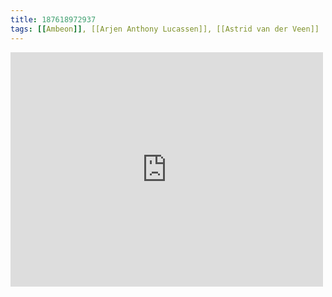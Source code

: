 ```yaml
---
title: 187618972937
tags: [[Ambeon]], [[Arjen Anthony Lucassen]], [[Astrid van der Veen]]
---
```

<iframe allow="accelerometer; autoplay; clipboard-write; encrypted-media; gyroscope; picture-in-picture" allowfullscreen="" frameborder="0" height="375" id="youtube_iframe" src="https://www.youtube.com/embed/x7cGBldHjvI?feature=oembed&amp;enablejsapi=1&amp;origin=https://safe.txmblr.com&amp;wmode=opaque" width="500"></iframe>